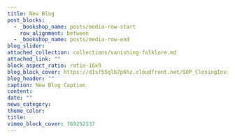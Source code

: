 ```yaml
---
title: New Blog
post_blocks:
  - _bookshop_name: posts/media-row-start
    row_alignment: between
  - _bookshop_name: posts/media-row-end
blog_slider:
attached_collection: collections/vanishing-folklore.md
attached_link: ""
block_aspect_ratio: ratio-16x9
blog_block_cover: https://d1sf55qlb7p6hz.cloudfront.net/SOP_ClosingInvite.jpg
blog_header: ""
caption: New Blog Caption
content:
date: ""
news_category:
theme_color: 
title: 
vimeo_block_cover: 769252337
---
```

